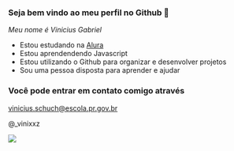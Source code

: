 ### Seja bem vindo ao meu perfil no Github 🤝

*Meu nome é Vinicius Gabriel*

 - Estou estudando na [Alura](https://www.alura.com.br)
 - Estou aprendendendo Javascript
 - Estou utilizando o Github para organizar e desenvolver projetos
 - Sou uma pessoa disposta para aprender e ajudar

### Você pode entrar em contato comigo através

vinicius.schuch@escola.pr.gov.br

@_vinixxz

![](https://media1.tenor.com/m/JvDMYliVxDIAAAAC/thumbs-up-deadpool.gif)

